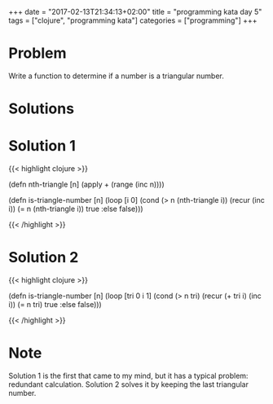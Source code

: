 +++
date = "2017-02-13T21:34:13+02:00"
title = "programming kata day 5"
tags = ["clojure", "programming kata"]
categories = ["programming"]
+++

# Problem

Write a function to determine if a number is a triangular number.

# Solutions

# Solution 1

{{< highlight clojure >}}

(defn nth-triangle [n]
  (apply + (range (inc n))))

(defn is-triangle-number [n]
  (loop [i 0]
    (cond (> n (nth-triangle i))
          (recur (inc i))
          (= n (nth-triangle i))
          true
          :else
          false)))

{{< /highlight >}}

# Solution 2

{{< highlight clojure >}}

(defn is-triangle-number [n]
  (loop [tri 0
         i 1]
    (cond (> n tri)
          (recur (+ tri i) (inc i))
          (= n tri)
          true
          :else
          false)))

{{< /highlight >}}

# Note

Solution 1 is the first that came to my mind, but it has a typical problem: redundant calculation. Solution 2 solves it by keeping the last triangular number.
